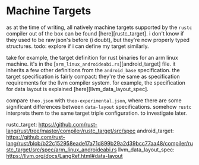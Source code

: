 Machine Targets
===============

as at the time of writing, all natively machine targets supported by the `rustc`
compiler out of the box can be found [here][rustc_target]. i don't know if they
used to be raw json's before (i doubt), but they're now properly typed
structures. todo: explore if i can define my target similarly.

take for example, the target definition for rust binaries for an arm linux
machine. it's in the [`arm_linux_androideabi.rs`][android_target] file. it
inherits a few other definitions from the `android_base` specification. the
target specification is fairly compact: they're the same as specification
requirements for the llvm compiler system. for example, the specification for
data layout is explained [here][llvm_data_layout_spec].

compare `theo.json` with `theo-experimental.json`, where there are some
significant differences between `data-layout` specifications. somehow `rustc`
interprets them to the same target triple configuration. to investigate
later.

rustc_target: https://github.com/rust-lang/rust/tree/master/compiler/rustc_target/src/spec 
android_target: https://github.com/rust-lang/rust/blob/b22c152958eade17a71d899b29a2d39bcc77aa48/compiler/rustc_target/src/spec/arm_linux_androideabi.rs
llvm_data_layout_spec: https://llvm.org/docs/LangRef.html#data-layout
